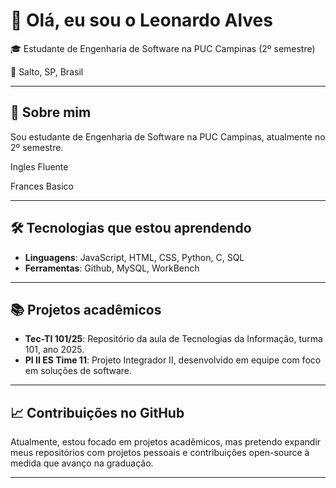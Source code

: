 # 👋 Olá, eu sou o Leonardo Alves

🎓 Estudante de Engenharia de Software na PUC Campinas (2º semestre)

📍 Salto, SP, Brasil

---

## 🚀 Sobre mim

Sou estudante de Engenharia de Software na PUC Campinas, atualmente no 2º semestre.

Ingles Fluente

Frances Basico

---

## 🛠️ Tecnologias que estou aprendendo

- **Linguagens**: JavaScript, HTML, CSS, Python, C, SQL
- **Ferramentas**: Github, MySQL, WorkBench

---

## 📚 Projetos acadêmicos

- **Tec-TI 101/25**: Repositório da aula de Tecnologias da Informação, turma 101, ano 2025.
- **PI II ES Time 11**: Projeto Integrador II, desenvolvido em equipe com foco em soluções de software.

---

## 📈 Contribuições no GitHub

Atualmente, estou focado em projetos acadêmicos, mas pretendo expandir meus repositórios com projetos pessoais e contribuições open-source à medida que avanço na graduação.

---

